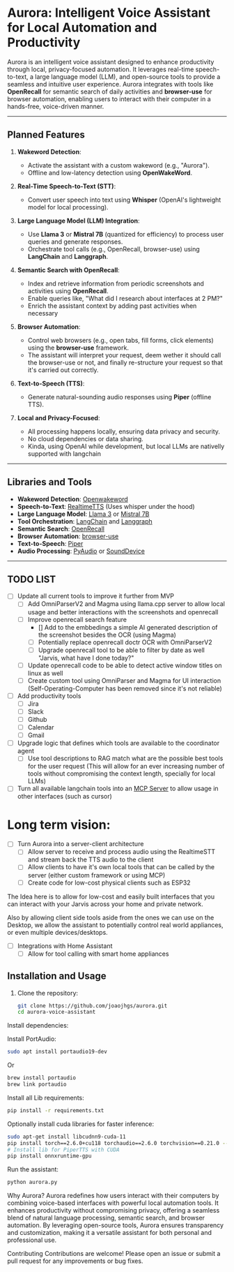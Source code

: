 # Aurora: Intelligent Voice Assistant for Local Automation and Productivity

Aurora is an intelligent voice assistant designed to enhance productivity through local, privacy-focused automation. It leverages real-time speech-to-text, a large language model (LLM), and open-source tools to provide a seamless and intuitive user experience. Aurora integrates with tools like **OpenRecall** for semantic search of daily activities and **browser-use** for browser automation, enabling users to interact with their computer in a hands-free, voice-driven manner.

---

## Planned Features

1. **Wakeword Detection**:
   - Activate the assistant with a custom wakeword (e.g., "Aurora").
   - Offline and low-latency detection using **OpenWakeWord**.

2. **Real-Time Speech-to-Text (STT)**:
   - Convert user speech into text using **Whisper** (OpenAI's lightweight model for local processing).

3. **Large Language Model (LLM) Integration**:
   - Use **Llama 3** or **Mistral 7B** (quantized for efficiency) to process user queries and generate responses.
   - Orchestrate tool calls (e.g., OpenRecall, browser-use) using **LangChain** and **Langgraph**.

4. **Semantic Search with OpenRecall**:
   - Index and retrieve information from periodic screenshots and activities using **OpenRecall**.
   - Enable queries like, "What did I research about interfaces at 2 PM?"
   - Enrich the assistant context by adding past activities when necessary

5. **Browser Automation**:
   - Control web browsers (e.g., open tabs, fill forms, click elements) using the **browser-use** framework.
   - The assistant will interpret your request, deem wether it should call the browser-use or not, and finally re-structure your request so that it's carried out correctly.

6. **Text-to-Speech (TTS)**:
   - Generate natural-sounding audio responses using **Piper** (offline TTS).

7. **Local and Privacy-Focused**:
   - All processing happens locally, ensuring data privacy and security.
   - No cloud dependencies or data sharing.
   - Kinda, using OpenAI while development, but local LLMs are nativelly supported with langchain

---

## Libraries and Tools

- **Wakeword Detection**: [Openwakeword](https://github.com/dscripka/openWakeWord)
- **Speech-to-Text**: [RealtimeTTS](https://github.com/KoljaB/RealtimeTTS) (Uses whisper under the hood)
- **Large Language Model**: [Llama 3](https://ai.meta.com/llama/) or [Mistral 7B](https://mistral.ai/)
- **Tool Orchestration**: [LangChain](https://www.langchain.com/) and [Langgraph](https://langchain-ai.github.io/langgraph/)
- **Semantic Search**: [OpenRecall](https://github.com/open-recall/open-recall)
- **Browser Automation**: [browser-use](https://github.com/browser-use/browser-use)
- **Text-to-Speech**: [Piper](https://github.com/rhasspy/piper)
- **Audio Processing**: [PyAudio](https://pypi.org/project/PyAudio/) or [SoundDevice](https://python-sounddevice.readthedocs.io/)

---

## TODO LIST
- [ ] Update all current tools to improve it further from MVP
   - [ ] Add OmniParserV2 and Magma using llama.cpp server to allow local usage and better interactions with the screenshots and openrecall
   - [ ] Improve openrecall search feature
      - [] Add to the embbedings a simple AI generated description of the screenshot besides the OCR (using Magma)
      - [ ] Potentially replace openrecall doctr OCR with OmniParserV2
      - [ ] Upgrade openrecall tool to be able to filter by date as well "Jarvis, what have I done today?"
   - [ ] Update openrecall code to be able to detect active window titles on linux as well
   - [ ] Create custom tool using OmniParser and Magma for UI interaction (Self-Operating-Computer has been removed since it's not reliable)
- [ ] Add productivity tools
   - [ ] Jira
   - [ ] Slack
   - [ ] Github
   - [ ] Calendar
   - [ ] Gmail
- [ ] Upgrade logic that defines which tools are available to the coordinator agent
   - [ ] Use tool descriptions to RAG match what are the possible best tools for the user request
      (This will allow for an ever increasing number of tools without compromising the context length, specially for local LLMs)
- [ ] Turn all available langchain tools into an [MCP Server](https://github.com/langchain-ai/langchain-mcp-adapters) to allow usage in other interfaces (such as cursor)

# Long term vision:

- [ ] Turn Aurora into a server-client architecture
   - [ ] Allow server to receive and process audio using the RealtimeSTT and stream back the TTS audio to the client
   - [ ] Allow clients to have it's own local tools that can be called by the server (either custom framework or using MCP)
   - [ ] Create code for low-cost physical clients such as ESP32

The Idea here is to allow for low-cost and easily built interfaces that you can interact with your Jarvis across your home and private network.

Also by allowing client side tools aside from the ones we can use on the Desktop, we allow the assistant to potentially control real world appliances, or even multiple devices/desktops.

- [ ] Integrations with Home Assistant
   - [ ] Allow for tool calling with smart home appliances

## Installation and Usage

1. Clone the repository:
   ```bash
   git clone https://github.com/joaojhgs/aurora.git
   cd aurora-voice-assistant
   ```

Install dependencies:

Install PortAudio:

```bash
sudo apt install portaudio19-dev
```
Or

```bash
brew install portaudio
brew link portaudio
```

Install all Lib requirements:
```bash
pip install -r requirements.txt
```

Optionally install cuda libraries for faster inference:
```bash
sudo apt-get install libcudnn9-cuda-11
pip install torch==2.6.0+cu118 torchaudio==2.6.0 torchvision==0.21.0 --index-url https://download.pytorch.org/whl/cu118
# Install lib for PiperTTS with CUDA
pip install onnxruntime-gpu
```

Run the assistant:

```bash
python aurora.py
```

Why Aurora?
Aurora redefines how users interact with their computers by combining voice-based interfaces with powerful local automation tools. It enhances productivity without compromising privacy, offering a seamless blend of natural language processing, semantic search, and browser automation. By leveraging open-source tools, Aurora ensures transparency and customization, making it a versatile assistant for both personal and professional use.

Contributing
Contributions are welcome! Please open an issue or submit a pull request for any improvements or bug fixes.